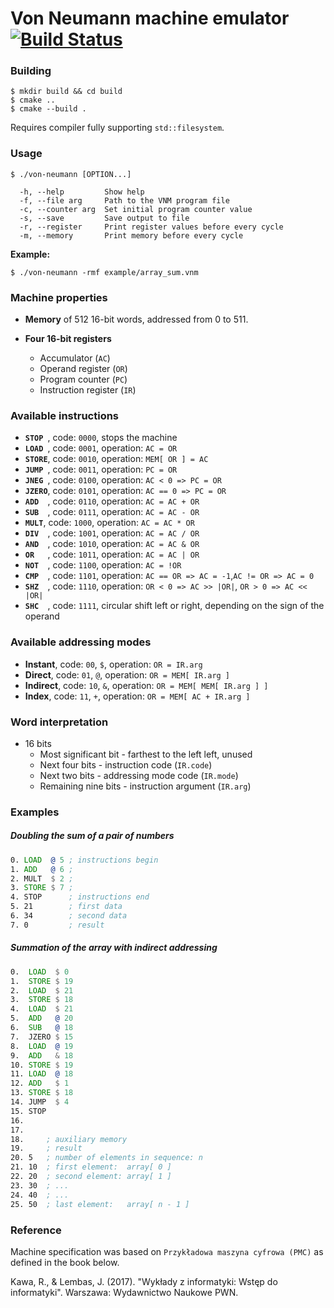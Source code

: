 # Von Neumann machine emulator [![Build Status](https://travis-ci.org/hjaremko/von-neumann.svg?branch=master)](https://travis-ci.org/hjaremko/von-neumann)

### Building
```
$ mkdir build && cd build
$ cmake ..
$ cmake --build .
```

Requires compiler fully supporting `std::filesystem`.
### Usage
```
$ ./von-neumann [OPTION...]
```
```
  -h, --help         Show help
  -f, --file arg     Path to the VNM program file
  -c, --counter arg  Set initial program counter value
  -s, --save         Save output to file
  -r, --register     Print register values before every cycle
  -m, --memory       Print memory before every cycle
```
**Example:**
```
$ ./von-neumann -rmf example/array_sum.vnm
```
### Machine properties
* **Memory** of 512 16-bit words, addressed from 0 to 511.

* **Four 16-bit registers**
  - Accumulator (`AC`)
  - Operand register (`OR`)
  - Program counter (`PC`)
  - Instruction register (`IR`)

### Available instructions
* **`STOP `**, code: `0000`, stops the machine
* **`LOAD `**, code: `0001`, operation: `AC = OR`
* **`STORE`**, code: `0010`, operation: `MEM[ OR ] = AC`
* **`JUMP `**, code: `0011`, operation: `PC = OR`
* **`JNEG `**, code: `0100`, operation: `AC < 0 => PC = OR`
* **`JZERO`**, code: `0101`, operation: `AC == 0 => PC = OR`
* **`ADD  `**, code: `0110`, operation: `AC = AC + OR`
* **`SUB  `**, code: `0111`, operation: `AC = AC - OR`
* **`MULT`**, code: `1000`, operation: `AC = AC * OR`
* **`DIV  `**, code: `1001`, operation: `AC = AC / OR`
* **`AND  `**, code: `1010`, operation: `AC = AC & OR`
* **`OR   `**, code: `1011`, operation: `AC = AC | OR`
* **`NOT  `**, code: `1100`, operation: `AC = !OR`
* **`CMP  `**, code: `1101`, operation: `AC == OR => AC = -1`,`AC != OR => AC = 0`
* **`SHZ  `**, code: `1110`, operation: `OR < 0 => AC >> |OR|`, `OR > 0 => AC << |OR|`
* **`SHC  `**, code: `1111`, circular shift left or right, depending on the sign of the operand

### Available addressing modes
* **Instant**, code: `00`, `$`, operation: `OR = IR.arg`
* **Direct**, code: `01`, `@`, operation: `OR = MEM[ IR.arg ]`
* **Indirect**, code: `10`, `&`, operation: `OR = MEM[ MEM[ IR.arg ] ]`
* **Index**, code: `11`, `+`, operation: `OR = MEM[ AC + IR.arg ]`

### Word interpretation
* 16 bits
  - Most significant bit - farthest to the left left, unused
  - Next four bits - instruction code (`IR.code`)
  - Next two bits - addressing mode code (`IR.mode`)
  - Remaining nine bits - instruction argument (`IR.arg`)

### Examples

##### Doubling the sum of a pair of numbers
```asm
0. LOAD  @ 5 ; instructions begin
1. ADD   @ 6 ;
2. MULT  $ 2 ;
3. STORE $ 7 ;
4. STOP      ; instructions end
5. 21        ; first data
6. 34        ; second data
7. 0         ; result
```

##### Summation of the array with indirect addressing
```asm
0.  LOAD  $ 0
1.  STORE $ 19
2.  LOAD  $ 21
3.  STORE $ 18
4.  LOAD  $ 21
5.  ADD   @ 20
6.  SUB   @ 18
7.  JZERO $ 15
8.  LOAD  @ 19
9.  ADD   & 18
10. STORE $ 19
11. LOAD  @ 18
12. ADD   $ 1
13. STORE $ 18
14. JUMP  $ 4
15. STOP
16. 
17. 
18.     ; auxiliary memory
19.     ; result
20. 5   ; number of elements in sequence: n
21. 10  ; first element:  array[ 0 ]
22. 20  ; second element: array[ 1 ]
23. 30  ; ...
24. 40  ; ...
25. 50  ; last element:   array[ n - 1 ]

```

### Reference

Machine specification was based on `Przykładowa maszyna cyfrowa (PMC)` as defined in the book below.

Kawa, R., & Lembas, J. (2017). "Wykłady z informatyki: Wstęp do informatyki". Warszawa: Wydawnictwo Naukowe PWN.
